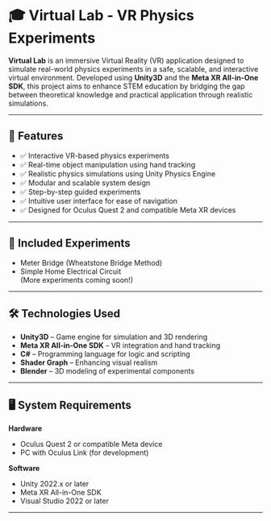 # 🎓 Virtual Lab - VR Physics Experiments

**Virtual Lab** is an immersive Virtual Reality (VR) application designed to simulate real-world physics experiments in a safe, scalable, and interactive virtual environment. Developed using **Unity3D** and the **Meta XR All-in-One SDK**, this project aims to enhance STEM education by bridging the gap between theoretical knowledge and practical application through realistic simulations.

---

## 🚀 Features

- ✅ Interactive VR-based physics experiments
- ✅ Real-time object manipulation using hand tracking
- ✅ Realistic physics simulations using Unity Physics Engine
- ✅ Modular and scalable system design
- ✅ Step-by-step guided experiments
- ✅ Intuitive user interface for ease of navigation
- ✅ Designed for Oculus Quest 2 and compatible Meta XR devices

---

## 🧪 Included Experiments

- Meter Bridge (Wheatstone Bridge Method)
- Simple Home Electrical Circuit  
(More experiments coming soon!)

---

## 🛠️ Technologies Used

- **Unity3D** – Game engine for simulation and 3D rendering
- **Meta XR All-in-One SDK** – VR integration and hand tracking
- **C#** – Programming language for logic and scripting
- **Shader Graph** – Enhancing visual realism
- **Blender** – 3D modeling of experimental components

---

## 🖥️ System Requirements

**Hardware**
- Oculus Quest 2 or compatible Meta device
- PC with Oculus Link (for development)

**Software**
- Unity 2022.x or later
- Meta XR All-in-One SDK
- Visual Studio 2022 or later

---
